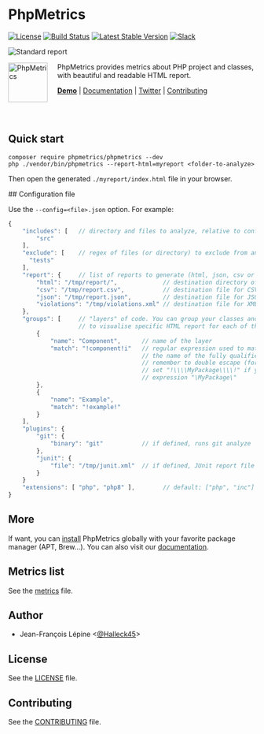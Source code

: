 # PhpMetrics


[![License](https://poser.pugx.org/phpmetrics/phpmetrics/license.svg)](https://packagist.org/packages/phpmetrics/phpmetrics)
[![Build Status](https://secure.travis-ci.org/phpmetrics/PhpMetrics.svg)](http://travis-ci.org/phpmetrics/PhpMetrics)
[![Latest Stable Version](https://poser.pugx.org/phpmetrics/phpmetrics/v/stable.svg)](https://packagist.org/packages/phpmetrics/phpmetrics)
[![Slack](https://img.shields.io/badge/slack/phpmetrics-yellow.svg?logo=slack)](https://join.slack.com/t/phpmetrics/shared_invite/enQtODU3MjQ4ODAxOTM5LWRhOGFhODMxN2JmMDRmOGVjNGQ0ZjNjNzVlNDIwNzQ2MWQ2YzgxYmRlNmM5NzIzZjlhYTFjZjZhYzAyMjM0YmE)



![Standard report](https://github.com/phpmetrics/PhpMetrics/raw/master/doc/overview.png)


<img src="https://phpmetrics.org/imagesmetrics-maintenability.png" height="80px" alt="PhpMetrics" align="left" style="margin-right:20px"/>

PhpMetrics provides metrics about PHP project and classes, with beautiful and readable HTML report. 

<b>[Demo](http://www.phpmetrics.org/report/latest/index.html)</b> | [Documentation](http://www.phpmetrics.org/documentation/index.html) | [Twitter](https://twitter.com/Halleck45) | [Contributing](https://github.com/phpmetrics/PhpMetrics/blob/master/doc/contributing.md)

<br/><br/>


## Quick start

    composer require phpmetrics/phpmetrics --dev
    php ./vendor/bin/phpmetrics --report-html=myreport <folder-to-analyze>
    
Then open the generated `./myreport/index.html` file in your browser. 

## Configuration file

Use the `--config=<file>.json` option. For example:

```js
{
    "includes": [   // directory and files to analyze, relative to config file directory 
        "src"
    ],
    "exclude": [    // regex of files (or directory) to exclude from analyze
      "tests"
    ],
    "report": {     // list of reports to generate (html, json, csv or violation)
        "html": "/tmp/report/",             // destination directory of HTML report 
        "csv": "/tmp/report.csv",           // destination file for CSV report
        "json": "/tmp/report.json",         // destination file for JSON report
        "violations": "/tmp/violations.xml" // destination file for XML violations report
    },
    "groups": [     // "layers" of code. You can group your classes and packages by regex, 
                    // to visualise specific HTML report for each of them
        {
            "name": "Component",      // name of the layer
            "match": "!component!i"   // regular expression used to match the group (based on 
                                      // the name of the fully qualified class name)
                                      // remember to double escape (for json, then for regex): 
                                      // set "!\\\\MyPackage\\\\!" if you want to capture  
                                      // expression "\MyPackage\"
        },
        {
            "name": "Example",
            "match": "!example!"
        }
    ],
    "plugins": {
        "git": {
            "binary": "git"           // if defined, runs git analyze
        },
        "junit": {
            "file": "/tmp/junit.xml"  // if defined, JUnit report file will be analyzed            
        }
    }
    "extensions": [ "php", "php8" ],        // default: ["php", "inc"]
}
```

## More

If want, you can [install](doc/installation.md) PhpMetrics globally with your favorite package manager (APT, Brew...). You can also visit our [documentation](http://www.phpmetrics.org/documentation/index.html).


## Metrics list

See the [metrics](doc/metrics.md) file.

## Author

+ Jean-François Lépine <[@Halleck45](https://twitter.com/Halleck45)>

## License

See the [LICENSE](LICENSE) file.

## Contributing

See the [CONTRIBUTING](doc/contributing.md) file.
